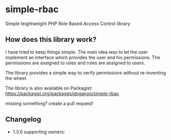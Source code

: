 # simple-rbac
Simple leightweight PHP Role Based Access Control library

## How does this library work?

I have tried to keep things simple. The main idea was to let the user implement an interface which provides the user and his permissions. The permissions are assigned to roles and roles are assigned to users. 

The library provides a simple way to verify permissions without re-inventing the wheel.

The library is also available on Packagist: https://packagist.org/packages/doganoo/simple-rbac

missing something? create a pull request!

## Changelog

* 1.3.0 supporting owners: 
